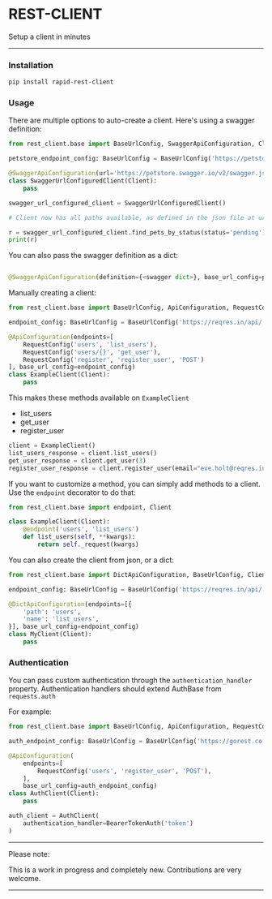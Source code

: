 REST-CLIENT
===========

Setup a client in minutes

---

### Installation

````bash
pip install rapid-rest-client
````

### Usage

There are multiple options to auto-create a client. Here's using a swagger definition:

````python
from rest_client.base import BaseUrlConfig, SwaggerApiConfiguration, Client

petstore_endpoint_config: BaseUrlConfig = BaseUrlConfig('https://petstore.swagger.io/v2/')

@SwaggerApiConfiguration(url='https://petstore.swagger.io/v2/swagger.json', base_url_config=petstore_endpoint_config)
class SwaggerUrlConfiguredClient(Client):
    pass

swagger_url_configured_client = SwaggerUrlConfiguredClient()

# Client now has all paths available, as defined in the json file at url

r = swagger_url_configured_client.find_pets_by_status(status='pending')
print(r)
````

You can also pass the swagger definition as a dict:

````python

@SwaggerApiConfiguration(definition={<swagger dict>}, base_url_config=petstore_endpoint_config)

````

Manually creating a client:

```python
from rest_client.base import BaseUrlConfig, ApiConfiguration, RequestConfig, Client

endpoint_config: BaseUrlConfig = BaseUrlConfig('https://reqres.in/api/', 'https://sandbox.reqres.in/api/')

@ApiConfiguration(endpoints=[
    RequestConfig('users', 'list_users'),
    RequestConfig('users/{}', 'get_user'),
    RequestConfig('register', 'register_user', 'POST')
], base_url_config=endpoint_config)
class ExampleClient(Client):
    pass

```

This makes these methods available on `ExampleClient`

- list_users
- get_user 
- register_user

```python
client = ExampleClient()
list_users_response = client.list_users()
get_user_response = client.get_user(3)
register_user_response = client.register_user(email="eve.holt@reqres.in", password="pistol")
```

If you want to customize a method, you can simply add methods to a client. Use the `endpoint` decorator to do that:

```python
from rest_client.base import endpoint, Client

class ExampleClient(Client):
    @endpoint('users', 'list_users')
    def list_users(self, **kwargs):
        return self._request(kwargs)

```

You can also create the client from json, or a dict:

````python
from rest_client.base import DictApiConfiguration, BaseUrlConfig, Client

endpoint_config: BaseUrlConfig = BaseUrlConfig('https://reqres.in/api/')

@DictApiConfiguration(endpoints=[{
    'path': 'users',
    'name': 'list_users',
}], base_url_config=endpoint_config)
class MyClient(Client):
    pass
````

### Authentication

You can pass custom authentication through the `authentication_handler` property. Authentication handlers should extend AuthBase from `requests.auth`

For example: 

```python
from rest_client.base import BaseUrlConfig, ApiConfiguration, RequestConfig, Client, BearerTokenAuth

auth_endpoint_config: BaseUrlConfig = BaseUrlConfig('https://gorest.co.in/public/v1/')

@ApiConfiguration(
    endpoints=[
        RequestConfig('users', 'register_user', 'POST'),
    ],
    base_url_config=auth_endpoint_config)
class AuthClient(Client):
    pass

auth_client = AuthClient(
    authentication_handler=BearerTokenAuth('token')
)
```

---

Please note:

This is a work in progress and completely new. Contributions are very welcome. 

---

